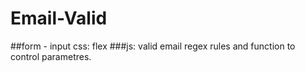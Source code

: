 # Email-Valid
##form - input css: flex
###js: valid email regex rules and function
to control parametres. 
